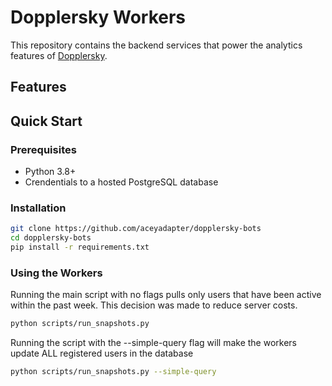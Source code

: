 # Dopplersky Workers

This repository contains the backend services that power the analytics features of [Dopplersky](https://dopplersky.com).

## Features

## Quick Start

### Prerequisites

- Python 3.8+
- Crendentials to a hosted PostgreSQL database

### Installation

```bash
git clone https://github.com/aceyadapter/dopplersky-bots
cd dopplersky-bots
pip install -r requirements.txt
```

### Using the Workers

Running the main script with no flags pulls only users that have been active within the past week. This decision was made to reduce server costs.

```bash
python scripts/run_snapshots.py
```

Running the script with the --simple-query flag will make the workers update ALL registered users in the database

```bash
python scripts/run_snapshots.py --simple-query
```
